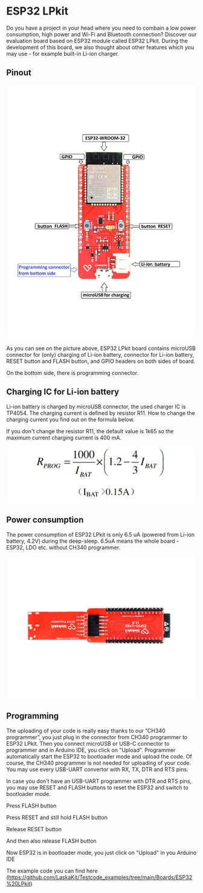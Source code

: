 # ESP32 LPkit

Do you have a project in your head where you need to combain a low power consumption, high power and Wi-Fi and Bluetooth connection? Discover our evaluation board based on ESP32 module called ESP32 LPkit.
During the development of this board, we also thought about other features which you may use - for example built-in Li-ion charger. 

## Pinout

![ESP32 LPkit pipnout](https://github.com/LaskaKit/ESP32-LPKit/blob/main/img/ESP32LPkit1_1.jpg)

As you can see on the picture above, ESP32 LPkit board contains microUSB connector for (only) charging of Li-ion battery, connector for Li-ion battery, RESET button and FLASH button, and GPIO headers on both sides of board.

On the bottom side, there is programming connector.

## Charging IC for Li-ion battery

Li-ion battery is charged by microUSB connector, the used charger IC is TP4054. 
The charging current is defined by resistor R11. 
How to change the charging current you find out on the formula below. 

If you don't change the resistor R11, the default value is 1k65 so the maximum current charging current is 400 mA. 

![What should be the value of resistor for my charging current](https://github.com/LaskaKit/ESP32-LPKit/blob/main/img/ESP32LPkit3.jpg)

## Power consumption

The power consumption of ESP32 LPkit is only 6.5 uA (powered from Li-ion battery, 4.2V) during the deep-sleep. 6.5uA means the whole board - ESP32, LDO etc. without CH340 programmer.

![ESP32 LPkit and CH340 programmer](https://github.com/LaskaKit/ESP32-LPKit/blob/main/img/ESP32LPkit2.jpg)

## Programming

The uploading of your code is really easy thanks to our “CH340 programmer”, you just plug in the connector from CH340 programmer to ESP32 LPkit. Then you connect microUSB or USB-C connector to programmer and in Arduino IDE, you click on "Upload". Programmer automatically start the ESP32 to bootloader mode and upload the code. 
Of course, the CH340 programmer is not needed for uploading of your code. You may use every USB-UART convertor with RX, TX, DTR and RTS pins. 

In case you don't have an USB-UART programmer with DTR and RTS pins, you may use RESET and FLASH buttons to reset the ESP32 and switch to bootloader mode. 

Press FLASH button

Press RESET and still hold FLASH button

Release RESET button

And then also release FLASH button

Now ESP32 is in bootloader mode, you just click on "Upload" in you Arduino IDE

The example code you can find here (https://github.com/LaskaKit/Testcode_examples/tree/main/Boards/ESP32%20LPkit)
